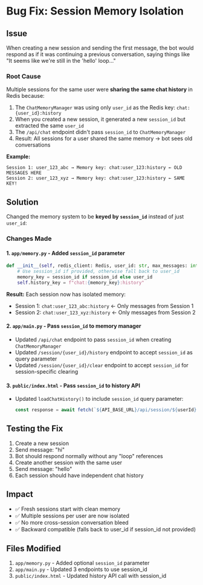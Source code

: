 # Bug Fix: Session Memory Isolation

## Issue
When creating a new session and sending the first message, the bot would respond as if it was continuing a previous conversation, saying things like "It seems like we're still in the 'hello' loop..."

### Root Cause
Multiple sessions for the same user were **sharing the same chat history** in Redis because:

1. The `ChatMemoryManager` was using only `user_id` as the Redis key: `chat:{user_id}:history`
2. When you created a new session, it generated a new `session_id` but extracted the same `user_id`
3. The `/api/chat` endpoint didn't pass `session_id` to `ChatMemoryManager`
4. Result: All sessions for a user shared the same memory → bot sees old conversations

**Example:**
```
Session 1: user_123_abc → Memory key: chat:user_123:history ← OLD MESSAGES HERE
Session 2: user_123_xyz → Memory key: chat:user_123:history ← SAME KEY!
```

## Solution
Changed the memory system to be **keyed by `session_id`** instead of just `user_id`:

### Changes Made

#### 1. **`app/memory.py`** - Added `session_id` parameter
```python
def __init__(self, redis_client: Redis, user_id: str, max_messages: int = 10, session_id: Optional[str] = None):
    # Use session_id if provided, otherwise fall back to user_id
    memory_key = session_id if session_id else user_id
    self.history_key = f"chat:{memory_key}:history"
```

**Result:** Each session now has isolated memory:
- Session 1: `chat:user_123_abc:history` ← Only messages from Session 1
- Session 2: `chat:user_123_xyz:history` ← Only messages from Session 2

#### 2. **`app/main.py`** - Pass `session_id` to memory manager
- Updated `/api/chat` endpoint to pass `session_id` when creating `ChatMemoryManager`
- Updated `/session/{user_id}/history` endpoint to accept `session_id` as query parameter
- Updated `/session/{user_id}/clear` endpoint to accept `session_id` for session-specific clearing

#### 3. **`public/index.html`** - Pass `session_id` to history API
- Updated `loadChatHistory()` to include `session_id` query parameter:
  ```javascript
  const response = await fetch(`${API_BASE_URL}/api/session/${userId}/history?session_id=${sessionId}`, ...);
  ```

## Testing the Fix

1. Create a new session
2. Send message: "hi"
3. Bot should respond normally without any "loop" references
4. Create another session with the same user
5. Send message: "hello"
6. Each session should have independent chat history

## Impact
- ✅ Fresh sessions start with clean memory
- ✅ Multiple sessions per user are now isolated
- ✅ No more cross-session conversation bleed
- ✅ Backward compatible (falls back to user_id if session_id not provided)

## Files Modified
1. `app/memory.py` - Added optional `session_id` parameter
2. `app/main.py` - Updated 3 endpoints to use session_id
3. `public/index.html` - Updated history API call with session_id
